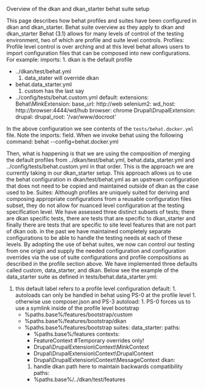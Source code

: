 Overview of the dkan and dkan_starter behat suite setup

This page describes how behat profiles and suites have been configured in dkan and dkan_starter.
Behat suite overview as they apply to dkan and dkan_starter
Behat (3.1)  allows for many levels of control of the testing environment, two of which are profile and suite level controls.
Profiles:
Profile level control is over arching and at this level behat allows users to import configuration files that can be composed into new configurations. For example:
imports:
        1.  dkan is the default profile
  -  ../dkan/test/behat.yml
        1.  data_stater will override dkan
  -  behat.data_starter.yml
        1.  custom has the last say
  -  ../config/tests/behat.custom.yml
default:
  extensions:
    Behat\MinkExtension:
      base_url: http://web
      selenium2:
        wd_host: http://browser:4444/wd/hub
        browser: chrome
    Drupal\DrupalExtension:
      drupal:
        drupal_root: '/var/www/docroot'

In the above configuration we see contents of the `tests/behat.docker.yml` file.  Note the imports: field.  When we invoke behat using the following command:
behat --config=behat.docker.yml

Then, what is happening is that we are using the composition of merging the default profiles from ../dkan/test/behat.yml,  behat.data_starter.yml and ../config/tests/behat.custom.yml in that order.  This is the approach we are currently taking in our dkan_starter setup.  This approach allows us to use the behat configuration in dkan/test/behat.yml as an upstream configuration that does not need to be copied and maintained outside of dkan as the case used to be.
Suites:
Although profiles are uniquely suited for deriving and composing appropriate configurations from a reusable configuration files subset, they do not allow for nuanced level configuration at the testing specification level.  We have assessed three distinct subsets of tests; there are dkan specific tests, there are tests that are specific to dkan_starter and finally there are tests that are specific to site level features that are not part of dkan oob.
in the past we have maintained completely separate configurations to be able to handle the testing needs at each of these levels.  By adopting the use of behat suites, we now can control our testing from one origin and supply the needed configuration and configuration overrides via the use of suite configurations and profile compositions as described in the profile section above.
We have implemented three defaults called custom, data_starter, and dkan.
Below see the example of the data_starter suite as defined in tests/behat.data_starter.yml:
1.  this default label refers to a profile level configuration
default:
        1.  autoloads can only be handled in behat using PS-0 at the profile level
        1.  otherwise use composer.json and PS-3
  autoload:
                1.  PS-0 forces us to use a symlink inside of the profile level bootstrap
    - %paths.base%/features/bootstrap/custom
    - %paths.base%/features/bootstrap/dkan
    - %paths.base%/features/bootstrap
  suites:
    data_starter:
      paths:
        - %paths.base%/features
      contexts:
        - FeatureContext #Temporary overrides only!
        - Drupal\DrupalExtension\Context\MinkContext
        - Drupal\DrupalExtension\Context\DrupalContext
        - Drupal\DrupalExtension\Context\MessageContext
    dkan:
      1.  handle dkan path here to maintain backwards compatibility
      paths:
        - %paths.base%/../dkan/test/features

